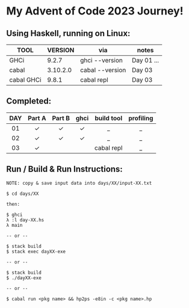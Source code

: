 # My Advent of Code 2023 Journey!

## Using Haskell, running on Linux:

| TOOL       | VERSION  | via             | notes      |
| ---------- | -------- | --------------- | ---------- |
| GHCi       | 9.2.7    | ghci --version  | Day 01 ... |
| cabal      | 3.10.2.0 | cabal --version | Day 03     |
| cabal GHCi | 9.8.1    | cabal repl      | Day 03     |

## Completed: 

| DAY | Part A  | Part B  | ghci    | build tool | profiling |
| :-: | :-----: | :-----: | :-----: | :--------: | :-------: |
| 01  | &check; | &check; | &check; | _          | _         |
| 02  | &check; | &check; | &check; | _          | _         |
| 03  | &check; |         |         | cabal repl | _         |

## Run / Build & Run Instructions:

```text
NOTE: copy & save input data into days/XX/input-XX.txt

$ cd days/XX

then:

$ ghci
λ :l day-XX.hs
λ main

-- or --

$ stack build
$ stack exec dayXX-exe

-- or --

$ stack build
$ ./dayXX-exe

-- or --

$ cabal run <pkg name> && hp2ps -e8in -c <pkg name>.hp
```
